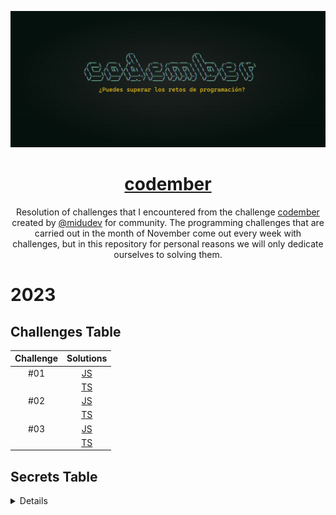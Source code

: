 <div align="center">

![Codember](./images/codember.webp)

# [codember](https://codember.dev)

Resolution of challenges that I encountered from the challenge [codember](https://codember.dev/) created by [@midudev](https://github.com/midudev/) for community.
The programming challenges that are carried out in the month of November come out every week with challenges, but in this repository for personal reasons we will only dedicate ourselves to solving them.

</div>

# 2023

## Challenges Table

|                                        Challenge                                         |            Solutions             |
| :--------------------------------------------------------------------------------------: | :------------------------------: |
|                                           #01                                            | [JS](2023/challenge01/index.js)  | 
|                                                                                          | [TS](2023/challenge01/index.ts)  |
|                                           #02                                            | [JS](2023/challenge02/index.js)  |
|                                                                                          | [TS](2023/challenge02/index.ts)  |
|                                           #03                                            | [JS](2023/challenge03/index.js)  |
|                                                                                          | [TS](2023/challenge03/index.ts)  |

## Secrets Table

<details>
#### 👽 1) Konami code

- Just type de keys.

⬆️, ⬆️, ⬇️, ⬇️, ⬅️, ➡️, ⬅️, ➡️, B, A

#### 🧑🏻‍🦲 2) Say my name

- La persona es el CEO de una importante empresa de hosting que empieza con V y termina con l.
- The answer is: submit rauch 

#### 📅 3) The special date

- Have a new use command `mail`.
- To read each mail use command `mail <id>`.
- Answer each mail, is easy

#### 🎊 4) Confeti

- Type the command confetti a lot of times

#### 🪄 5) Magia!

- Read the  `CHANGELOG.txt` to have a clue of the secrets.
- Type abracadabra in command line, just the word.
#### 🟧 6) New Email

- Use the command `mail`.
- Read each with command `mail <id>`.
- Send the answer with command: `submit <respuesta>`.
- submit html is the answer.
#### 🪄  7) Barrel

- Use the command `do barrel roll`
#### 🪄  8) New Email

- Use the command `mail`.
- Read each with command `mail 3`.
- Send the answer with command: `sudo nljzuyfzb`.
- `submit majortom`.
#### 🧑🏻‍🦲 9) OpenAi, Sam Altman

- Use the command `$ submit altman`.

#### 🐄 10) cowsay
- Have a new mail
- Read the mail 4 with command `mail 4`
- `submit ping`

#### 🐞 11) Final Bug
- Have a new mail
- Read the mail 5 `mail 5`
- `submit bug`

#### 👾 12) Tetris
- Read the CHANGELOG.txt file
- Use command `play tetris`

#### 🪐 13) Mart
- Access to the private folder, mail 3 teach you how
- Read the final_log_mars_mission.txt use command `cat final_log_mars_mission.txt`.
- Use command `npm install adventjs`
</details>